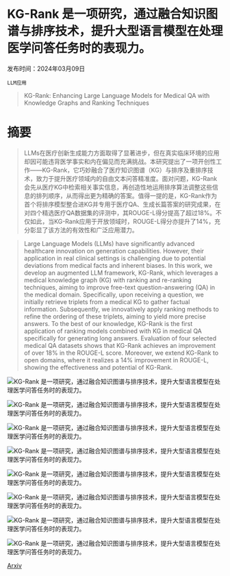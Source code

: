 # KG-Rank 是一项研究，通过融合知识图谱与排序技术，提升大型语言模型在处理医学问答任务时的表现力。

发布时间：2024年03月09日

`LLM应用`

> KG-Rank: Enhancing Large Language Models for Medical QA with Knowledge Graphs and Ranking Techniques

# 摘要

> LLMs在医疗创新生成能力方面取得了显著进步，但在真实临床环境的应用却因可能违背医学事实和内在偏见而充满挑战。本研究提出了一项开创性工作——KG-Rank，它巧妙融合了医疗知识图谱（KG）与排序及重排序技术，致力于提升医疗领域内的自由文本问答精准度。面对问题，KG-Rank会先从医疗KG中检索相关事实信息，再创造性地运用排序算法调整这些信息的排列顺序，从而得出更为精确的答案。值得一提的是，KG-Rank作为首个将排序模型整合进KG并专用于医疗QA、生成长篇答案的研究成果，在对四个精选医疗QA数据集的评测中，其ROUGE-L得分提高了超过18%。不仅如此，当KG-Rank应用于开放领域时，ROUGE-L得分亦提升了14%，充分彰显了该方法的有效性和广泛应用潜力。

> Large Language Models (LLMs) have significantly advanced healthcare innovation on generation capabilities. However, their application in real clinical settings is challenging due to potential deviations from medical facts and inherent biases. In this work, we develop an augmented LLM framework, KG-Rank, which leverages a medical knowledge graph (KG) with ranking and re-ranking techniques, aiming to improve free-text question-answering (QA) in the medical domain. Specifically, upon receiving a question, we initially retrieve triplets from a medical KG to gather factual information. Subsequently, we innovatively apply ranking methods to refine the ordering of these triplets, aiming to yield more precise answers. To the best of our knowledge, KG-Rank is the first application of ranking models combined with KG in medical QA specifically for generating long answers. Evaluation of four selected medical QA datasets shows that KG-Rank achieves an improvement of over 18% in the ROUGE-L score. Moreover, we extend KG-Rank to open domains, where it realizes a 14% improvement in ROUGE-L, showing the effectiveness and potential of KG-Rank.

![KG-Rank 是一项研究，通过融合知识图谱与排序技术，提升大型语言模型在处理医学问答任务时的表现力。](../../../paper_images/2403.05881/x1.png)

![KG-Rank 是一项研究，通过融合知识图谱与排序技术，提升大型语言模型在处理医学问答任务时的表现力。](../../../paper_images/2403.05881/x2.png)

![KG-Rank 是一项研究，通过融合知识图谱与排序技术，提升大型语言模型在处理医学问答任务时的表现力。](../../../paper_images/2403.05881/x3.png)

![KG-Rank 是一项研究，通过融合知识图谱与排序技术，提升大型语言模型在处理医学问答任务时的表现力。](../../../paper_images/2403.05881/x4.png)

![KG-Rank 是一项研究，通过融合知识图谱与排序技术，提升大型语言模型在处理医学问答任务时的表现力。](../../../paper_images/2403.05881/x5.png)

![KG-Rank 是一项研究，通过融合知识图谱与排序技术，提升大型语言模型在处理医学问答任务时的表现力。](../../../paper_images/2403.05881/x6.png)

![KG-Rank 是一项研究，通过融合知识图谱与排序技术，提升大型语言模型在处理医学问答任务时的表现力。](../../../paper_images/2403.05881/x7.png)

![KG-Rank 是一项研究，通过融合知识图谱与排序技术，提升大型语言模型在处理医学问答任务时的表现力。](../../../paper_images/2403.05881/x8.png)

[Arxiv](https://arxiv.org/abs/2403.05881)